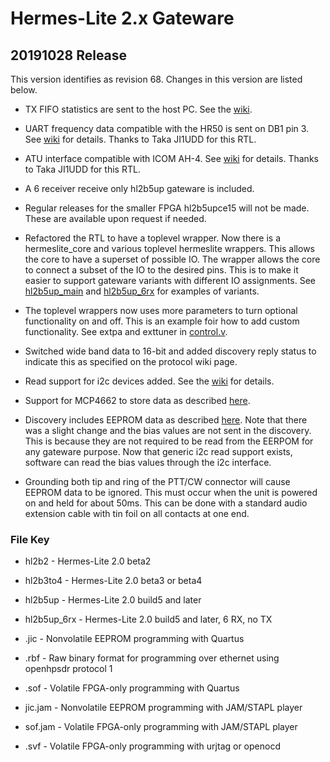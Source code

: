 Hermes-Lite 2.x Gateware
========================

## 20191028 Release

 This version identifies as revision 68. Changes in this version are listed below.

 * TX FIFO statistics are sent to the host PC. See the [wiki](https://github.com/softerhardware/Hermes-Lite2/wiki/Protocol).

 * UART frequency data compatible with the HR50 is sent on DB1 pin 3. See [wiki](https://github.com/softerhardware/Hermes-Lite2/wiki/IO) for details. Thanks to Taka JI1UDD for this RTL.

 * ATU interface compatible with ICOM AH-4. See [wiki](https://github.com/softerhardware/Hermes-Lite2/wiki/IO) for details. Thanks to Taka JI1UDD for this RTL.

 * A 6 receiver receive only hl2b5up gateware is included.

 * Regular releases for the smaller FPGA hl2b5upce15 will not be made. These are available upon request if needed.

 * Refactored the RTL to have a toplevel wrapper. Now there is a hermeslite_core and various toplevel hermeslite wrappers. This allows the core to have a superset of possible IO. The wrapper allows the core to connect a subset of the IO to the desired pins. This is to make it easier to support gateware variants with different IO assignments. See [hl2b5up_main](https://github.com/softerhardware/Hermes-Lite2/tree/master/gateware/variants/hl2b2_main) and [hl2b5up_6rx](https://github.com/softerhardware/Hermes-Lite2/tree/master/gateware/variants/hl2b2_6rx) for examples of variants.

 * The toplevel wrappers now uses more parameters to turn optional functionality on and off. This is an example foir how to add custom functionality. See extpa and exttuner in [control.v](https://github.com/softerhardware/Hermes-Lite2/blob/master/gateware/rtl/control.v).

 * Switched wide band data to 16-bit and added discovery reply status to indicate this as specified on the protocol wiki page.

 * Read support for i2c devices added. See the [wiki](https://github.com/softerhardware/Hermes-Lite2/wiki/Protocol#read-eeprom) for details.

 * Support for MCP4662 to store data as described [here](https://github.com/softerhardware/Hermes-Lite2/wiki/Protocol#configuration-eeprom).

 * Discovery includes EEPROM data as described [here](https://github.com/softerhardware/Hermes-Lite2/wiki/Protocol#metis-discovery-reply). Note that there was a slight change and the bias values are not sent in the discovery. This is because they are not required to be read from the EERPOM for any gateware purpose. Now that generic i2c read support exists, software can read the bias values through the i2c interface.

 * Grounding both tip and ring of the PTT/CW connector will cause EEPROM data to be ignored. This must occur when the unit is powered on and held for about 50ms. This can be done with a standard audio extension cable with tin foil on all contacts at one end.



### File Key

* hl2b2 - Hermes-Lite 2.0 beta2
* hl2b3to4 - Hermes-Lite 2.0 beta3 or beta4
* hl2b5up - Hermes-Lite 2.0 build5 and later
* hl2b5up_6rx - Hermes-Lite 2.0 build5 and later, 6 RX, no TX

* .jic - Nonvolatile EEPROM programming with Quartus
* .rbf - Raw binary format for programming over ethernet using openhpsdr protocol 1
* .sof - Volatile FPGA-only programming with Quartus
* jic.jam - Nonvolatile EEPROM programming with JAM/STAPL player
* sof.jam - Volatile FPGA-only programming with JAM/STAPL player
* .svf - Volatile FPGA-only programming with urjtag or openocd 





